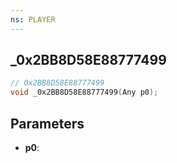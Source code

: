 ```yaml
---
ns: PLAYER
---
```

## _0x2BB8D58E88777499

```c
// 0x2BB8D58E88777499
void _0x2BB8D58E88777499(Any p0);
```

## Parameters
* **p0**:
